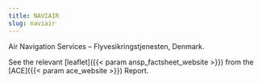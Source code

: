 ```yaml
---
title: NAVIAIR
slug: naviair
---
```


Air Navigation Services – Flyvesikringstjenesten, Denmark.
<!---ansp_factsheet_website and ace_website reference in the config.toml-->
See the relevant [leaflet]({{< param ansp_factsheet_website >}}) from the [ACE]({{< param ace_website >}}) Report.